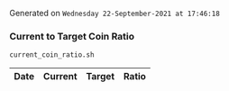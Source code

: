 Generated on `Wednesday 22-September-2021 at 17:46:18`

### Current to Target Coin Ratio
`current_coin_ratio.sh`

Date|Current|Target|Ratio
---|---|---|---
